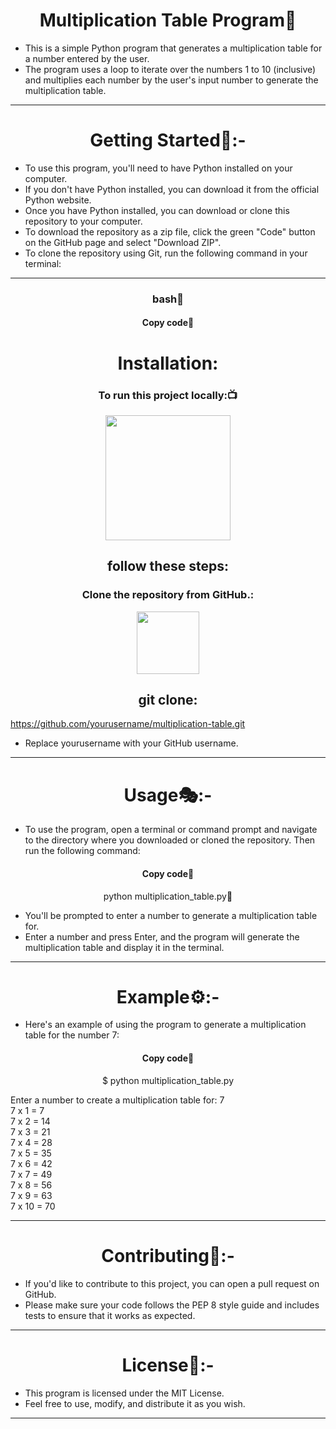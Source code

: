 <h1 align="center"> Multiplication Table Program🧾</h1>

- This is a simple Python program that generates a multiplication table for a number entered by the user.
- The program uses a loop to iterate over the numbers 1 to 10 (inclusive) and multiplies each number by the user's input number to generate the multiplication table.
<hr>
<h1 align="center"> Getting Started🔧:-</h1>

- To use this program, you'll need to have Python installed on your computer.
- If you don't have Python installed, you can download it from the official Python website.
- Once you have Python installed, you can download or clone this repository to your computer. 
- To download the repository as a zip file, click the green "Code" button on the GitHub page and select "Download ZIP". 
- To clone the repository using Git, run the following command in your terminal:
<hr>
<h3 align="center" >bash📖</h3>
<h4 align="center" >Copy code📝</h4>
<h1 align="center"> Installation:</h1>
<h3 align=" center" >To run this project locally:📺 </h3>
<div align="center" >
<img height="200" wedith="200" src="https://media1.giphy.com/media/dvsE3ncGE4g718CAqM/200.gif"></div>

 <h2 align="center"> follow these steps:</h2>

<h3 align="center"> Clone the repository from GitHub.:</h3>
<div align="center" >
<img height="100" wedith="100" src="https://cdn.dribbble.com/users/1144208/screenshots/2655434/week6---git-scared.gif"></div>

<h2 align="center"> git clone:</h2>

https://github.com/yourusername/multiplication-table.git
- Replace yourusername with your GitHub username.
<hr>
<h1 align="center"> Usage🎭:-</h1>

- To use the program, open a terminal or command prompt and navigate to the directory where you downloaded or cloned the repository. Then run the following command:

<h4 align="center" >Copy code📝</h4>

<p align="center" >python multiplication_table.py📝</p>

- You'll be prompted to enter a number to generate a multiplication table for. 
- Enter a number and press Enter, and the program will generate the multiplication table and display it in the terminal.
<hr>
<h1 align="center"> Example⚙️:-</h1>

- Here's an example of using the program to generate a multiplication table for the number 7:
<h4 align="center" >Copy code📝</h4>
<p align="center" >$ python multiplication_table.py</p>
Enter a number to create a multiplication table for: 7<br>
7 x 1 = 7<br>
7 x 2 = 14<br>
7 x 3 = 21<br>
7 x 4 = 28<br>
7 x 5 = 35<br>
7 x 6 = 42<br>
7 x 7 = 49<br>
7 x 8 = 56<br>
7 x 9 = 63<br>
7 x 10 = 70<br>
<hr>
<h1 align="center"> Contributing👫:-</h1>

- If you'd like to contribute to this project, you can open a pull request on GitHub. 
- Please make sure your code follows the PEP 8 style guide and includes tests to ensure that it works as expected.
<hr>
<h1 align="center"> License📙:-</h1>

- This program is licensed under the MIT License.
- Feel free to use, modify, and distribute it as you wish.
<hr>
